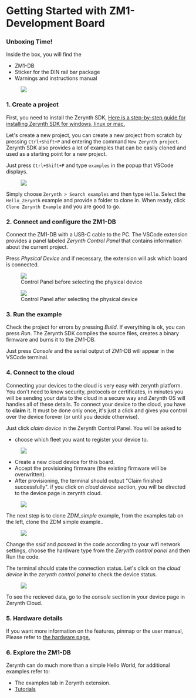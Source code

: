 # **Getting Started with ZM1-Development Board**

### **Unboxing Time!**

Inside the box, you will find the 

*  ZM1-DB
*  Sticker for the DIN rail bar package
*  Warnings and instructions manual

<figure>
  <a data-fancybox="gallery" href="../img/unbox_zm1db.jpg">
  <img src="../img/unbox_zm1db.jpg" />
  </a>
</figure>




### **1. Create a project**


First, you need to install the Zerynth SDK, [Here is a step-by-step guide for installing Zerynth SDK for windows, linux or mac.](sdk_guide.md)

Let's create a new project, you can create a new project from scratch by pressing `Ctrl+Shift+P` and entering the command `New Zerynth project`.
Zerynth SDK also provides a lot of examples that can be easily cloned and used as a starting point for a new project.

Just press `Ctrl+Shift+P` and type `examples` in the popup that VSCode displays.

<figure>
  <a data-fancybox="gallery" href="../img/example.jpg">
  <img src="../img/example.jpg" />
  </a>
</figure>

Simply choose `Zerynth > Search examples` and then type `Hello`. Select the `Hello_Zerynth` example and provide a folder to clone in. When ready, click `Clone Zerynth Example` and you are good to go.

### **2. Connect and configure the ZM1-DB**

Connect the ZM1-DB with a USB-C cable to the PC. The VSCode extension provides a panel labeled *Zerynth Control Panel* that contains information about the current project.

Press *Physical Device* and if necessary, the extension will ask which board is connected.

<figure>
  <a data-fancybox="gallery" href="../img/control_panel_no_device.jpg">
  <img src="../img/control_panel_no_device.jpg" />
  </a>
  <figcaption>Control Panel before selecting the physical device</figcaption>
</figure>

<figure>
  <a data-fancybox="gallery" href="../img/control_panel_with_device.jpg">
  <img src="../img/control_panel_with_device.jpg" />
  </a>
  <figcaption>Control Panel after selecting the physical device</figcaption>
</figure>

### **3. Run the example**

Check the project for errors by pressing *Build*. If everything is ok, you can press *Run*. The Zerynth SDK compiles the source files, creates a binary firmware and burns it to the ZM1-DB.

Just press *Console* and the serial output of ZM1-DB will appear in the VSCode terminal.

### **4. Connect to the cloud**

Connecting your devices to the cloud is very easy with zerynth platform. You don't need to know security, protocols or certificates, in minutes you will be sending your data to the cloud in a secure way and Zerynth OS will handles all of these details.
To connect your device to the cloud, you have to **claim** it. It must be done only once, it's just a click and gives you control over the device forever (or until you decide otherwise).

Just click *claim device* in the Zerynth Control Panel. You will be asked to 

*  choose which fleet you want to register your device to.

<figure>
  <a data-fancybox="gallery" href="../img/provision1.jpg">
  <img src="../img/provision1.jpg" />
  </a>
</figure>

*  Create a new cloud device for this board.
*  Accept the provisioning firmware (the existing firmware will be overwritten).
*  After provisioning, the terminal should output "Claim finished successfully".
if you click on *cloud device* section, you will be directed to the device page in zerynth cloud.

<figure>
  <a data-fancybox="gallery" href="../img/after_prov.jpg">
  <img src="../img/after_prov.jpg" />
  </a>
</figure>

The next step is to clone *ZDM_simple* example, from the examples tab on the left, clone the ZDM simple example..
<figure>
  <a data-fancybox="gallery" href="../img/zdm_simple.jpg">
  <img src="../img/zdm_simple.jpg" />
  </a>
</figure>

Change the *ssid* and *passwd* in the code according to your wifi network settings, choose the hardware type from the *Zerynth control panel* and then Run the code. 

The terminal should state the connection status.
Let's click on the *cloud device* in the *zerynth control panel* to check the device status.

<figure>
  <a data-fancybox="gallery" href="../img/after_connection.jpg">
  <img src="../img/after_connection.jpg" />
  </a>
</figure>

To see the recieved data, go to the *console* section in your device page in Zerynth Cloud.


### **5. Hardware details**

If you want more information on the features, pinmap or the user manual, Please refer to [the hardware page.](../../hardware/ZM1-Development-Board/)

### **6. Explore the ZM1-DB**

Zerynth can do much more than a simple Hello World, for additional examples refer to:

- The examples tab in Zerynth extension.
- [Tutorials](../tutorials/index.md)

